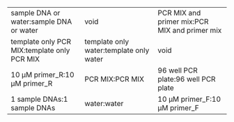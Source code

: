 ||||
|----|----|----|
|sample DNA or water:sample DNA or water|void|PCR MIX and primer mix:PCR MIX and primer mix|
|template only PCR MIX:template only PCR MIX|template only water:template only water|void|
|10 μM primer_R:10 μM primer_R|PCR MIX:PCR MIX|96 well PCR plate:96 well PCR plate|
|1 sample DNAs:1 sample DNAs|water:water|10 μM primer_F:10 μM primer_F|
